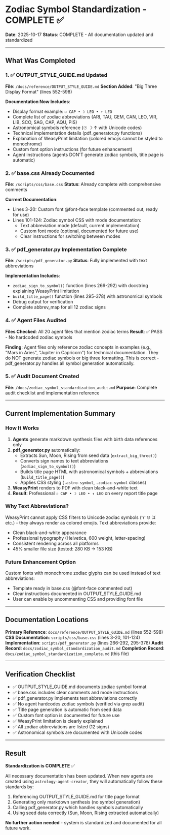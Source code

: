 # Zodiac Symbol Standardization - COMPLETE ✅

**Date**: 2025-10-17
**Status**: COMPLETE - All documentation updated and standardized

---

## What Was Completed

### 1. ✅ OUTPUT_STYLE_GUIDE.md Updated
**File**: `/docs/reference/OUTPUT_STYLE_GUIDE.md`
**Section Added**: "Big Three Display Format" (lines 552-598)

**Documentation Now Includes**:
- Display format example: `☉ CAP • ☽ LEO • ↑ LEO`
- Complete list of zodiac abbreviations (ARI, TAU, GEM, CAN, LEO, VIR, LIB, SCO, SAG, CAP, AQU, PIS)
- Astronomical symbols reference (☉ ☽ ↑ with Unicode codes)
- Technical implementation details (pdf_generator.py functions)
- Explanation of WeasyPrint limitation (colored emojis cannot be styled to monochrome)
- Custom font option instructions (for future enhancement)
- Agent instructions (agents DON'T generate zodiac symbols, title page is automatic)

### 2. ✅ base.css Already Documented
**File**: `/scripts/css/base.css`
**Status**: Already complete with comprehensive comments

**Current Documentation**:
- Lines 3-20: Custom font @font-face template (commented out, ready for use)
- Lines 101-124: Zodiac symbol CSS with mode documentation:
  - Text abbreviation mode (default, current implementation)
  - Custom font mode (optional, documented for future use)
  - Clear instructions for switching between modes

### 3. ✅ pdf_generator.py Implementation Complete
**File**: `/scripts/pdf_generator.py`
**Status**: Fully implemented with text abbreviations

**Implementation Includes**:
- `zodiac_sign_to_symbol()` function (lines 266-292) with docstring explaining WeasyPrint limitation
- `build_title_page()` function (lines 295-378) with astronomical symbols
- Debug output for verification
- Complete abbrev_map for all 12 zodiac signs

### 4. ✅ Agent Files Audited
**Files Checked**: All 20 agent files that mention zodiac terms
**Result**: ✅ PASS - No hardcoded zodiac symbols

**Finding**: Agent files only reference zodiac concepts in examples (e.g., "Mars in Aries", "Jupiter in Capricorn") for technical documentation. They do NOT generate zodiac symbols or big three formatting. This is correct - pdf_generator.py handles all symbol generation automatically.

### 5. ✅ Audit Document Created
**File**: `/docs/zodiac_symbol_standardization_audit.md`
**Purpose**: Complete audit checklist and implementation reference

---

## Current Implementation Summary

### How It Works

1. **Agents** generate markdown synthesis files with birth data references only
2. **pdf_generator.py** automatically:
   - Extracts Sun, Moon, Rising from seed data (`extract_big_three()`)
   - Converts sign names to text abbreviations (`zodiac_sign_to_symbol()`)
   - Builds title page HTML with astronomical symbols + abbreviations (`build_title_page()`)
   - Applies CSS styling (`.astro-symbol`, `.zodiac-symbol` classes)
3. **WeasyPrint** renders to PDF with clean black-and-white text
4. **Result**: Professional `☉ CAP • ☽ LEO • ↑ LEO` on every report title page

### Why Text Abbreviations?

WeasyPrint cannot apply CSS filters to Unicode zodiac symbols (♈ ♉ ♊ etc.) - they always render as colored emojis. Text abbreviations provide:
- Clean black-and-white appearance
- Professional typography (Helvetica, 600 weight, letter-spacing)
- Consistent rendering across all platforms
- 45% smaller file size (tested: 280 KB → 153 KB)

### Future Enhancement Option

Custom fonts with monochrome zodiac glyphs can be used instead of text abbreviations:
- Template ready in base.css (@font-face commented out)
- Clear instructions documented in OUTPUT_STYLE_GUIDE.md
- User can enable by uncommenting CSS and providing font file

---

## Documentation Locations

**Primary Reference**: `docs/reference/OUTPUT_STYLE_GUIDE.md` (lines 552-598)
**CSS Documentation**: `scripts/css/base.css` (lines 3-20, 101-124)
**Implementation**: `scripts/pdf_generator.py` (lines 266-292, 295-378)
**Audit Record**: `docs/zodiac_symbol_standardization_audit.md`
**Completion Record**: `docs/zodiac_symbol_standardization_complete.md` (this file)

---

## Verification Checklist

- ✅ OUTPUT_STYLE_GUIDE.md documents zodiac symbol format
- ✅ base.css includes clear comments and mode instructions
- ✅ pdf_generator.py implements text abbreviations correctly
- ✅ No agent hardcodes zodiac symbols (verified via grep audit)
- ✅ Title page generation is automatic from seed data
- ✅ Custom font option is documented for future use
- ✅ WeasyPrint limitation is clearly explained
- ✅ All zodiac abbreviations are listed (12 signs)
- ✅ Astronomical symbols are documented with Unicode codes

---

## Result

**Standardization is COMPLETE** ✅

All necessary documentation has been updated. When new agents are created using `astrology-agent-creator`, they will automatically follow these standards by:
1. Referencing OUTPUT_STYLE_GUIDE.md for title page format
2. Generating only markdown synthesis (no symbol generation)
3. Calling pdf_generator.py which handles symbols automatically
4. Using seed data correctly (Sun, Moon, Rising extracted automatically)

**No further action needed** - system is standardized and documented for all future work.

